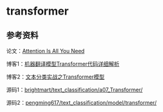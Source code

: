 # transformer

## 参考资料

论文：[Attention Is All You Need](https://arxiv.org/pdf/1706.03762.pdf)

博客1：[机器翻译模型Transformer代码详细解析](https://blog.csdn.net/luoyexuge/article/details/83339334)

博客2：[文本分类实战之Transformer模型](https://www.cnblogs.com/jiangxinyang/p/10210813.html)

源码1：[brightmart/text_classification/a07_Transformer/](https://github.com/brightmart/text_classification/tree/master/a07_Transformer)

源码2：[pengming617/text_classification/model/transformer/](https://github.com/pengming617/text_classification/tree/master/model/transformer)
